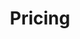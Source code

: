 ---
title: Pricing
layout: pricing
draft: false
plans:
- title: Basic Plan
  subtitle: Best For Small Individuals
  price: 49
  type: month
  features:
    - Express Service
    - Customs Clearance
    - Time-Critical Services
  button:
    label: Get started for free
    link: "/contact"

- title: Professional Plan111111
  subtitle: Best For Professionals
  price: 69
  type: month
  recommended: true
  features:
    - Express Service
    - Customs Clearance
    - Time-Critical Services
    - Cloud Service
    - Best Dashboard
  button:
    label: Get started
    link: "/contact"

- title: Business Plan
  subtitle: Best For Large Individuals
  price: 99
  type: month
  features:
    - Express Service
    - Customs Clearance
    - Time-Critical Services
  button:
    label: Get started
    link: "/contact"

call_to_action:
  title: Need a larger plan?
  content: Lorem ipsum dolor sit amet, consectetur adipiscing elit. Consequat tristique eget amet, tempus eu at consecttur.
  image: '/images/cta.svg'
  button:
    enable: true
    label: "Contact Us"
    link: "/contact"
    
---